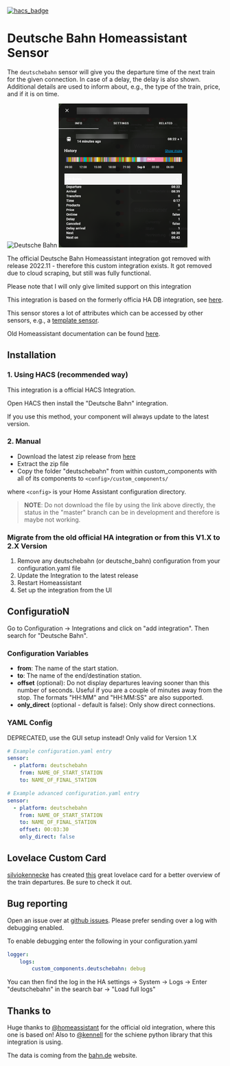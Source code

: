 [![hacs_badge](https://img.shields.io/badge/HACS-Default-41BDF5.svg?style=for-the-badge)](https://github.com/hacs/integration)
# Deutsche Bahn Homeassistant Sensor
The `deutschebahn` sensor will give you the departure time of the next train for the given connection. In case of a delay, the delay is also shown. Additional details are used to inform about, e.g., the type of the train, price, and if it is on time.

<img src="https://upload.wikimedia.org/wikipedia/commons/thumb/2/21/Db-bahn.svg/1280px-Db-bahn.svg.png" alt="Deutsche Bahn" width="300px">

<img src="images/sensor.png" alt="Deutsche Bahn Sensor" width="300px">


The official Deutsche Bahn Homeassistant integration got removed with release 2022.11 - therefore this custom integration exists. It got removed due to cloud scraping, but still was fully functional.

Please note that I will only give limited support on this integration

This integration is based on the formerly officia HA DB integration, see [here](https://github.com/home-assistant/core/tree/c741d9d0452970c39397deca1c65766c8cb917da/homeassistant/components/deutsche_bahn).

This sensor stores a lot of attributes which can be accessed by other sensors, e.g., a [template sensor](https://www.home-assistant.io/integrations/template/).

Old Homeassistant documentation can be found [here](https://github.com/home-assistant/home-assistant.io/blob/b38ab5e8bc745e8e751eb27c2c079de8a8e83d5e/source/_integrations/deutsche_bahn.markdown).

## Installation
### 1. Using HACS (recommended way)

This integration is a official HACS Integration.

Open HACS then install the "Deutsche Bahn" integration.

If you use this method, your component will always update to the latest version.

### 2. Manual

- Download the latest zip release from [here](https://github.com/FaserF/ha-deutschebahn/releases/latest)
- Extract the zip file
- Copy the folder "deutschebahn" from within custom_components with all of its components to `<config>/custom_components/`

where `<config>` is your Home Assistant configuration directory.

>__NOTE__: Do not download the file by using the link above directly, the status in the "master" branch can be in development and therefore is maybe not working.

### Migrate from the old official HA integration or from this V1.X to 2.X Version
1. Remove any deutschebahn (or deutsche_bahn) configuration from your configuration.yaml file
2. Update the Integration to the latest release
3. Restart Homeassistant
4. Set up the integration from the UI

## ConfiguratioN

Go to Configuration -> Integrations and click on "add integration". Then search for "Deutsche Bahn".

### Configuration Variables
- **from**: The name of the start station.
- **to**: The name of the end/destination station.
- **offset** (optional): Do not display departures leaving sooner than this number of seconds. Useful if you are a couple of minutes away from the stop. The formats "HH:MM" and "HH:MM:SS" are also supported.
- **only_direct** (optional - default is false): Only show direct connections.

### YAML Config
DEPRECATED, use the GUI setup instead! Only valid for Version 1.X

```yaml
# Example configuration.yaml entry
sensor:
  - platform: deutschebahn
    from: NAME_OF_START_STATION
    to: NAME_OF_FINAL_STATION
```

```yaml
# Example advanced configuration.yaml entry
sensor:
  - platform: deutschebahn
    from: NAME_OF_START_STATION
    to: NAME_OF_FINAL_STATION
    offset: 00:03:30
    only_direct: false
```

## Lovelace Custom Card
[silviokennecke](https://github.com/silviokennecke/) has created [this](https://github.com/silviokennecke/ha-custom-components/wiki/Components#public-transport-connection) great lovelace card for a better overview of the train departures. Be sure to check it out.

## Bug reporting
Open an issue over at [github issues](https://github.com/FaserF/ha-deutschebahn/issues). Please prefer sending over a log with debugging enabled.

To enable debugging enter the following in your configuration.yaml

```yaml
logger:
    logs:
        custom_components.deutschebahn: debug
```

You can then find the log in the HA settings -> System -> Logs -> Enter "deutschebahn" in the search bar -> "Load full logs"

## Thanks to
Huge thanks to [@homeassistant](https://github.com/home-assistant/core/tree/c741d9d0452970c39397deca1c65766c8cb917da/homeassistant/components/deutsche_bahn) for the official old integration, where this one is based on!
Also to [@kennell](https://github.com/kennell/schiene) for the schiene python library that this integration is using.

The data is coming from the [bahn.de](https://www.bahn.de/p/view/index.shtml) website.
